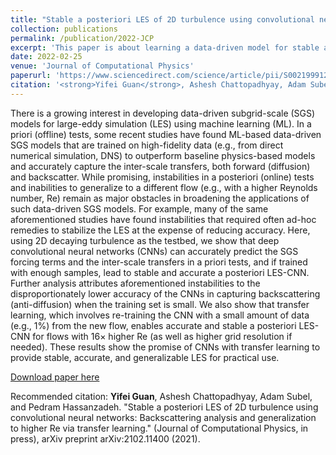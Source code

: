 ```yaml
---
title: "Stable a posteriori LES of 2D turbulence using convolutional neural networks: Backscattering analysis and generalization to higher Re via transfer learning"
collection: publications
permalink: /publication/2022-JCP
excerpt: 'This paper is about learning a data-driven model for stable and accurate online LES of decaying 2D turbulence.'
date: 2022-02-25
venue: 'Journal of Computational Physics'
paperurl: 'https://www.sciencedirect.com/science/article/pii/S0021999122001528?via%3Dihub'
citation: '<strong>Yifei Guan</strong>, Ashesh Chattopadhyay, Adam Subel, and Pedram Hassanzadeh. "Stable a posteriori LES of 2D turbulence using convolutional neural networks: Backscattering analysis and generalization to higher Re via transfer learning." (Journal of Computational Physics, in press), arXiv preprint arXiv:2102.11400 (2021).'
---
```


There is a growing interest in developing data-driven subgrid-scale (SGS) models for large-eddy simulation (LES) using machine learning (ML). In a priori (offline) tests, some recent studies have found ML-based data-driven SGS models that are trained on high-fidelity data (e.g., from direct numerical simulation, DNS) to outperform baseline physics-based models and accurately capture the inter-scale transfers, both forward (diffusion) and backscatter. While promising, instabilities in a posteriori (online) tests and inabilities to generalize to a different flow (e.g., with a higher Reynolds number, Re) remain as major obstacles in broadening the applications of such data-driven SGS models. For example, many of the same aforementioned studies have found instabilities that required often ad-hoc remedies to stabilize the LES at the expense of reducing accuracy. Here, using 2D decaying turbulence as the testbed, we show that deep convolutional neural networks (CNNs) can accurately predict the SGS forcing terms and the inter-scale transfers in a priori tests, and if trained with enough samples, lead to stable and accurate a posteriori LES-CNN. Further analysis attributes aforementioned instabilities to the disproportionately lower accuracy of the CNNs in capturing backscattering (anti-diffusion) when the training set is small. We also show that transfer learning, which involves re-training the CNN with a small amount of data (e.g., 1%) from the new flow, enables accurate and stable a posteriori LES-CNN for flows with 16× higher Re (as well as higher grid resolution if needed). These results show the promise of CNNs with transfer learning to provide stable, accurate, and generalizable LES for practical use.

[Download paper here](https://www.sciencedirect.com/science/article/pii/S0021999122001528?via%3Dihub)

Recommended citation: <strong>Yifei Guan</strong>, Ashesh Chattopadhyay, Adam Subel, and Pedram Hassanzadeh. "Stable a posteriori LES of 2D turbulence using convolutional neural networks: Backscattering analysis and generalization to higher Re via transfer learning." (Journal of Computational Physics, in press), arXiv preprint arXiv:2102.11400 (2021).
